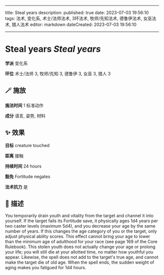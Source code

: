 
---
title: Steal years
description: 
published: true
date: 2023-07-03 19:56:10
tags: 法术, 变化系, 术士/法师法术, 3环法术, 牧师/先知法术, 德鲁伊法术, 女巫法术, 猎人法术
editor: markdown
dateCreated: 2023-07-03 19:56:10

---

# **Steal years** *Steal years*

**学派** 变化系 

**环位** 术士/法师 3, 牧师/先知 3, 德鲁伊 3, 女巫 3, 猎人 3

## 🪄 施放

**施法时间** 1 标准动作

**成分** 语言, 姿势, 材料

## ✨ 效果 

**目标** creature touched 

**距离** 接触  

**持续时间** 24 hours 

**豁免** Fortitude negates

**法术抗力** 是

## 📖 描述

You temporarily drain youth and vitality from the target and channel it into yourself. If the target fails its Fortitude save, it physically ages 1d4 years per two caster levels (maximum 5d4), and you decrease your age by the same number of years. If this changes the age category of you or the target, only adjust physical ability scores. This effect cannot bring your age to lower than the minimum age of adulthood for your race (see page 169 of the Core Rulebook). This stolen youth does not actually change your age or prolong your life; you will still die at your allotted time, no matter how youthful you appear. Likewise, the spell does not add to the target's true age, and cannot make the target die of old age.  When the spell ends, the sudden weight of aging makes you fatigued for 1d4 hours.
    
